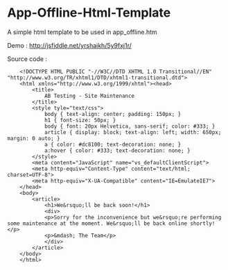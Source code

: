 # App-Offline-Html-Template
A simple html template to be used in app_offline.htm

Demo : http://jsfiddle.net/yrshaikh/5y9fxj1r/

Source code : 
		
		<!DOCTYPE HTML PUBLIC "-//W3C//DTD XHTML 1.0 Transitional//EN" "http://www.w3.org/TR/xhtml1/DTD/xhtml1-transitional.dtd">
		<html xmlns="http://www.w3.org/1999/xhtml"><head>
			<title>
				AB Testing - Site Maintenance
			</title>	
			<style tyle="text/css">
			 	body { text-align: center; padding: 150px; }
				h1 { font-size: 50px; }
				body { font: 20px Helvetica, sans-serif; color: #333; }
				article { display: block; text-align: left; width: 650px; margin: 0 auto; }
				a { color: #dc8100; text-decoration: none; }
				a:hover { color: #333; text-decoration: none; } 
			</style>
			<meta content="JavaScript" name="vs_defaultClientScript">
			<meta http-equiv="Content-Type" content="text/html; charset=UTF-8">
			<meta http-equiv="X-UA-Compatible" content="IE=EmulateIE7">
		</head>
		<body>
			<article>
				<h1>We&rsquo;ll be back soon!</h1>
				<div>
				<p>Sorry for the inconvenience but we&rsquo;re performing some maintenance at the moment. We&rsquo;ll be back online shortly!</p>
				<p>&mdash; The Team</p>
				</div>
			</article> 
		</body>
		</html>
